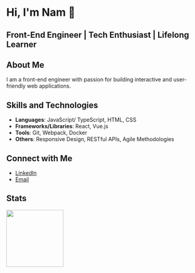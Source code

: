# Hi, I'm Nam 👋

## Front-End Engineer | Tech Enthusiast | Lifelong Learner

## About Me

I am a front-end engineer with passion for building interactive and user-friendly web applications.

## Skills and Technologies

- **Languages**: JavaScript/ TypeScript, HTML, CSS
- **Frameworks/Libraries**: React, Vue.js
- **Tools**: Git, Webpack, Docker
- **Others**: Responsive Design, RESTful APIs, Agile Methodologies

## Connect with Me

- [LinkedIn](https://www.linkedin.com/in/namtrhg/)
- [Email](mailto:namtrhg@gmail.com)

## Stats
<a href="https://github.com/anuraghazra/github-readme-stats">
  <img height=150 align="center" src="https://github-stats.tranhoangnam.net/api?username=namtrhg&show_icons=true />
</a>
<a href="https://github.com/anuraghazra/github-readme-stats">
  <img height=150 align="center" src="https://github-stats.tranhoangnam.net/api/top-langs/?username=namtrhg&layout=compact />
</a>
